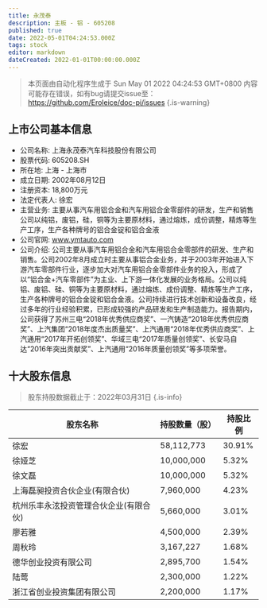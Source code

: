 ```yaml
---
title: 永茂泰
description: 主板 - 铝 - 605208
published: true
date: 2022-05-01T04:24:53.000Z
tags: stock
editor: markdown
dateCreated: 2022-01-01T00:00:00.000Z
---
```


> 本页面由自动化程序生成于 Sun May 01 2022 04:24:53 GMT+0800
> 内容可能存在错误，如有bug请提交issue至：https://github.com/Eroleice/doc-pi/issues
{.is-warning}

## 上市公司基本信息
- 公司名称: 上海永茂泰汽车科技股份有限公司
- 股票代码: 605208.SH
- 所在地: 上海 - 上海市
- 成立日期: 2002年08月12日
- 注册资本: 18,800万元
- 法定代表人: 徐宏
- 主营业务: 主要从事汽车用铝合金和汽车用铝合金零部件的研发，生产和销售公司以纯铝，废铝，硅，铜等为主要原材料，通过熔炼，成份调整，精炼等生产工序，生产各种牌号的铝合金锭和铝合金液
- 公司官网: www.ymtauto.com
- 公司介绍: 公司主要从事汽车用铝合金和汽车用铝合金零部件的研发、生产和销售。公司2002年8月成立时主要从事铝合金业务，并于2003年开始进入下游汽车零部件行业，逐步加大对汽车用铝合金零部件业务的投入，形成了以“铝合金+汽车零部件”为主业、上下游一体化发展的业务格局。公司以纯铝、废铝、硅、铜等为主要原材料，通过熔炼、成份调整、精炼等生产工序，生产各种牌号的铝合金锭和铝合金液。公司持续进行技术创新和设备改良，经过多年的行业经验积累，已形成较强的产品研发和生产制造能力。报告期内，公司获得了苏州三电“2018年优秀供应商奖”、一汽铸造“2018年优秀供应商奖”、上汽集团“2018年度杰出质量奖”、上汽通用“2018年优秀供应商奖”、上汽通用“2017年开拓创领奖”、华域三电“2017年质量创领奖”、长安马自达“2016年突出贡献奖”、上汽通用“2016年质量创领奖”等多项荣誉。


## 十大股东信息
> 股东持股数据截止于：2022年03月31日
{.is-info}

| 股东名称 | 持股数量（股） | 持股比例 |
| --- | --- | --- |
| 徐宏 | 58,112,773 | 30.91% |
| 徐娅芝 | 10,000,000 | 5.32% |
| 徐文磊 | 10,000,000 | 5.32% |
| 上海磊昶投资合伙企业(有限合伙) | 7,960,000 | 4.23% |
| 杭州乐丰永泫投资管理合伙企业(有限合伙) | 5,660,000 | 3.01% |
| 廖若雅 | 4,500,000 | 2.39% |
| 周秋玲 | 3,167,227 | 1.68% |
| 德华创业投资有限公司 | 2,895,700 | 1.54% |
| 陆莺 | 2,300,000 | 1.22% |
| 浙江省创业投资集团有限公司 | 2,200,000 | 1.17% |




